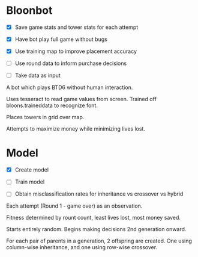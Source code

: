 # Bloonbot


* [x] Save game stats and tower stats for each attempt
      
* [x] Have bot play full game without bugs

* [x] Use training map to improve placement accuracy

* [ ] Use round data to inform purchase decisions

* [ ] Take data as input

A bot which plays BTD6 without human interaction.

Uses tesseract to read game values from screen. Trained off bloons.traineddata to recognize font.

Places towers in grid over map.

Attempts to maximize money while minimizing lives lost.

# Model

* [x] Create model

* [ ] Train model

* [ ] Obtain misclassification rates for inheritance vs crossover vs hybrid

Each attempt (Round 1 - game over) as an observation.

Fitness determined by rount count, least lives lost, most money saved.

Starts entirely random. Begins making decisions 2nd generation onward.

For each pair of parents in a generation, 2 offspring are created. One using column-wise inheritance, and one using row-wise crossover.
